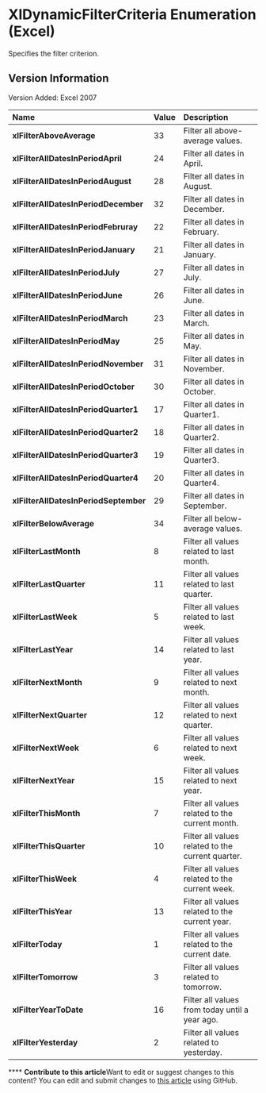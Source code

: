 
# XlDynamicFilterCriteria Enumeration (Excel)

Specifies the filter criterion.


## Version Information

Version Added: Excel 2007 



|**Name**|**Value**|**Description**|
|:-----|:-----|:-----|
| **xlFilterAboveAverage**|33|Filter all above-average values.|
| **xlFilterAllDatesInPeriodApril**|24|Filter all dates in April.|
| **xlFilterAllDatesInPeriodAugust**|28|Filter all dates in August.|
| **xlFilterAllDatesInPeriodDecember**|32|Filter all dates in December.|
| **xlFilterAllDatesInPeriodFebruray**|22|Filter all dates in February.|
| **xlFilterAllDatesInPeriodJanuary**|21|Filter all dates in January.|
| **xlFilterAllDatesInPeriodJuly**|27|Filter all dates in July.|
| **xlFilterAllDatesInPeriodJune**|26|Filter all dates in June.|
| **xlFilterAllDatesInPeriodMarch**|23|Filter all dates in March.|
| **xlFilterAllDatesInPeriodMay**|25|Filter all dates in May.|
| **xlFilterAllDatesInPeriodNovember**|31|Filter all dates in November.|
| **xlFilterAllDatesInPeriodOctober**|30|Filter all dates in October.|
| **xlFilterAllDatesInPeriodQuarter1**|17|Filter all dates in Quarter1.|
| **xlFilterAllDatesInPeriodQuarter2**|18|Filter all dates in Quarter2.|
| **xlFilterAllDatesInPeriodQuarter3**|19|Filter all dates in Quarter3.|
| **xlFilterAllDatesInPeriodQuarter4**|20|Filter all dates in Quarter4.|
| **xlFilterAllDatesInPeriodSeptember**|29|Filter all dates in September.|
| **xlFilterBelowAverage**|34|Filter all below-average values.|
| **xlFilterLastMonth**|8|Filter all values related to last month.|
| **xlFilterLastQuarter**|11|Filter all values related to last quarter.|
| **xlFilterLastWeek**|5|Filter all values related to last week.|
| **xlFilterLastYear**|14|Filter all values related to last year.|
| **xlFilterNextMonth**|9|Filter all values related to next month.|
| **xlFilterNextQuarter**|12|Filter all values related to next quarter.|
| **xlFilterNextWeek**|6|Filter all values related to next week.|
| **xlFilterNextYear**|15|Filter all values related to next year.|
| **xlFilterThisMonth**|7|Filter all values related to the current month. |
| **xlFilterThisQuarter**|10|Filter all values related to the current quarter.|
| **xlFilterThisWeek**|4|Filter all values related to the current week.|
| **xlFilterThisYear**|13|Filter all values related to the current year.|
| **xlFilterToday**|1|Filter all values related to the current date.|
| **xlFilterTomorrow**|3|Filter all values related to tomorrow.|
| **xlFilterYearToDate**|16|Filter all values from today until a year ago.|
| **xlFilterYesterday**|2|Filter all values related to yesterday.|

****   **Contribute to this article**Want to edit or suggest changes to this content? You can edit and submit changes to  [this article](https://github.com/jhershey00/VBA_Excel_Test/OpenXMLCon/articles/e1bf075a-8a34-476a-05b2-e341e20a5abe.md) using GitHub.

